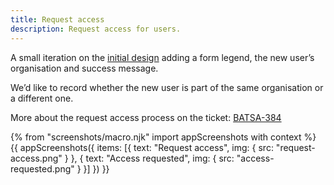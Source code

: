 ```yaml
---
title: Request access
description: Request access for users.
---
```

A small iteration on the [initial design](/publish-teacher-training-courses/check-ucas-data#request-access) adding a form legend, the new user’s organisation and success message.

We’d like to record whether the new user is part of the same organisation or a different one.

More about the request access process on the ticket: [BATSA-384](https://dfedigital.atlassian.net/browse/BATSA-384)

{% from "screenshots/macro.njk" import appScreenshots with context %}
{{ appScreenshots({
  items: [{
    text: "Request access",
    img: { src: "request-access.png" }
  }, {
    text: "Access requested",
    img: { src: "access-requested.png" }
  }]
}) }}
